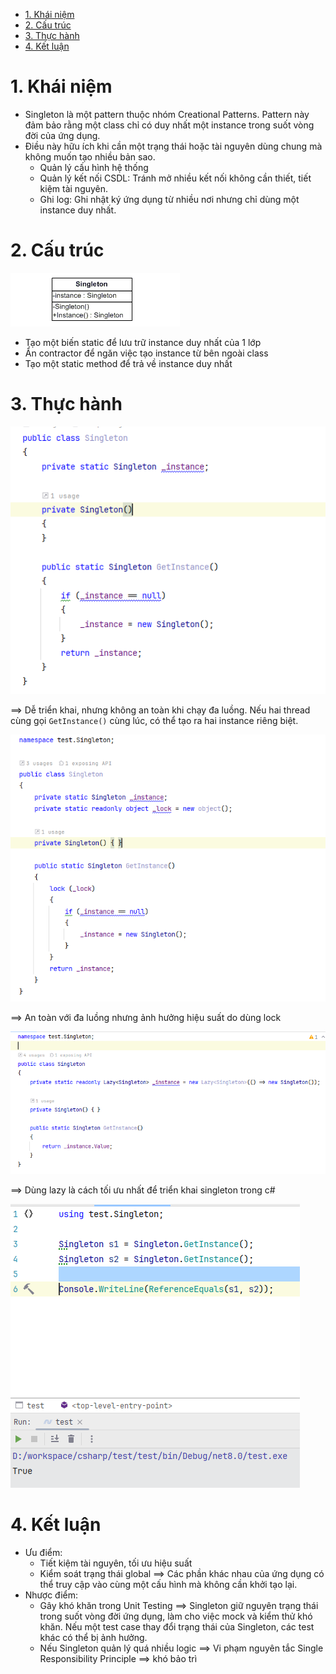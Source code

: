 - [1. Khái niệm](#1-khái-niệm)
- [2. Cấu trúc](#2-cấu-trúc)
- [3. Thực hành](#3-thực-hành)
- [4. Kết luận](#4-kết-luận)

# 1. Khái niệm

- Singleton là một pattern thuộc nhóm Creational Patterns. Pattern này đảm bảo rằng một class chỉ có duy nhất một instance trong suốt vòng đời của ứng dụng.
- Điều này hữu ích khi cần một trạng thái hoặc tài nguyên dùng chung mà không muốn tạo nhiều bản sao.
  - Quản lý cấu hình hệ thống
  - Quản lý kết nối CSDL: Tránh mở nhiều kết nối không cần thiết, tiết kiệm tài nguyên.
  - Ghi log: Ghi nhật ký ứng dụng từ nhiều nơi nhưng chỉ dùng một instance duy nhất.

# 2. Cấu trúc

![alt](/design-pattern/img/Singleton.png)

- Tạo một biến static để lưu trữ instance duy nhất của 1 lớp
- Ẩn contractor để ngăn việc tạo instance từ bên ngoài class
- Tạo một static method để trả về instance duy nhất

# 3. Thực hành

![Alt](/design-pattern/img/2025-03-09_173547.png)

==> Dễ triển khai, nhưng không an toàn khi chạy đa luồng. Nếu hai thread cùng gọi `GetInstance()` cùng lúc, có thể tạo ra hai instance riêng biệt.

![alt](/design-pattern/img/2025-03-09_174350.png)

==> An toàn với đa luồng nhưng ảnh hưởng hiệu suất do dùng lock

![alt](/design-pattern/img/2025-03-09_174537.png)

==> Dùng lazy là cách tối ưu nhất để triển khai singleton trong c#

![alt](/design-pattern/img/2025-03-09_175103.png)

# 4. Kết luận

- Ưu điểm:
  - Tiết kiệm tài nguyên, tối ưu hiệu suất
  - Kiểm soát trạng thái global ==> Các phần khác nhau của ứng dụng có thể truy cập vào cùng một cấu hình mà không cần khởi tạo lại.
- Nhược điểm:
  - Gây khó khăn trong Unit Testing ==> Singleton giữ nguyên trạng thái trong suốt vòng đời ứng dụng, làm cho việc mock và kiểm thử khó khăn. Nếu một test case thay đổi trạng thái của Singleton, các test khác có thể bị ảnh hưởng.
  - Nếu Singleton quản lý quá nhiều logic ==> Vi phạm nguyên tắc Single Responsibility Principle ==> khó bảo trì
